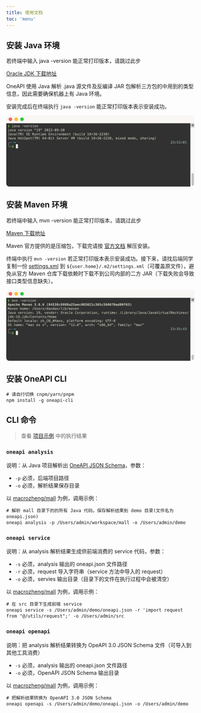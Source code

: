 ```yaml
---
title: 使用文档
toc: 'menu'
---
```


## 安装 Java 环境

<Alert type="info">
若终端中输入 java -version 能正常打印版本，请跳过此步
</Alert>

[Oracle JDK 下载地址](https://www.oracle.com/java/technologies/downloads)

OneAPI 使用 Java 解析 .java 源文件及反编译 JAR 包解析三方包的中用到的类型信息，因此需要确保机器上有 Java 环境。

安装完成后在终端执行 `java -version` 能正常打印版本表示安装成功。

<img alt="Java 环境" src="../src/assets/usage-install-java.png" width="600">

## 安装 Maven 环境

<Alert type="info">
若终端中输入 mvn -version 能正常打印版本，请跳过此步
</Alert>

[Maven 下载地址](https://maven.apache.org/download.cgi)

Maven 官方提供的是压缩包，下载完请按 [官方文档](https://maven.apache.org/install.html) 解压安装。

终端中执行 `mvn -version` 若正常打印版本表示安装成功。接下来，请找后端同学复制一份 [settings.xml](https://maven.apache.org/settings.html) 到 `${user.home}/.m2/settings.xml`（可覆盖原文件），避免从官方 Maven 仓库下载依赖时下载不到公司内部的二方 JAR（下载失败会导致接口类型信息缺失）。

<img alt="Maven 环境" src="../src/assets/usage-install-mvn.png" width="600">

## 安装 OneAPI CLI

```
# 请自行切换 cnpm/yarn/pnpm
npm install -g oneapi-cli
```

## CLI 命令

> 查看 [项目示例](/example/mall) 中的执行结果

### `oneapi analysis`

说明：从 Java 项目解析出 [OneAPI JSON Schema](https://github.com/tudou527/OneAPI/blob/master/typings/javaMeta.d.ts)，参数：

- `-p` 必须，后端项目路径
- `-o` 必须，解析结果保存目录

以 [macrozheng/mall](/example/mall) 为例，调用示例：

```
# 解析 mall 目录下的的所有 Java 代码，保存解析结果到 demo 目录(文件名为 oneapi.json)
oneapi analysis -p /Users/admin/workspace/mall -o /Users/admin/demo
```

### `oneapi service`

说明：从 analysis 解析结果生成供前端消费的 service 代码，参数：

- `-s` 必须，analysis 输出的 oneapi.json 文件路径
- `-r` 必须，request 导入字符串（service 方法中导入的 request）
- `-o` 必须，servies 输出目录（目录下的文件在执行过程中会被清空）

以 [macrozheng/mall](/example/mall) 为例，调用示例：

```
# 在 src 目录下生成前端 service
oneapi service -s /Users/admin/demo/oneapi.json -r 'import request from "@/utils/request";' -o /Users/admin/src
```

### `oneapi openapi`

说明：把 analysis 解析结果转换为 OpeAPI 3.0 JSON Schema 文件（可导入到其他工具消费）

- `-s` 必须，analysis 输出的 oneapi.json 文件路径
- `-o` 必须，OpenAPI JSON Schema 输出目录

以 [macrozheng/mall](/example/mall) 为例，调用示例：

```
# 把解析结果转换为 OpenAPI 3.0 JSON Schema
oneapi openapi -s /Users/admin/demo/oneapi.json -o /Users/admin/demo
```
